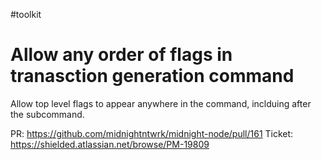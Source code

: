 #toolkit
# Allow any order of flags in tranasction generation command

Allow top level flags to appear anywhere in the command, inclduing after the subcommand.

PR: https://github.com/midnightntwrk/midnight-node/pull/161
Ticket: https://shielded.atlassian.net/browse/PM-19809
